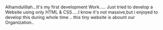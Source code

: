 Alhamdulillah...It's my first development Work.....
Just tried to develop a Website using only HTML & CSS.....I know it's not massive,but i enjoyed to develop this during whole time .. this tiny website is abount our Organization..
